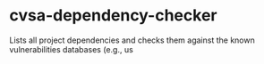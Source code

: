 # cvsa-dependency-checker
Lists all project dependencies and checks them against the known vulnerabilities databases (e.g., us
